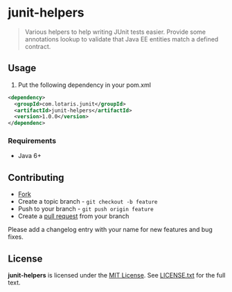 # junit-helpers

> Various helpers to help writing JUnit tests easier. Provide some annotations lookup to validate that Java EE entities match a defined contract.

## Usage

1. Put the following dependency in your pom.xml

```xml
<dependency>
  <groupId>com.lotaris.junit</groupId>
  <artifactId>junit-helpers</artifactId>
  <version>1.0.0</version>
</dependenc>
```

### Requirements

* Java 6+

## Contributing

* [Fork](https://help.github.com/articles/fork-a-repo)
* Create a topic branch - `git checkout -b feature`
* Push to your branch - `git push origin feature`
* Create a [pull request](http://help.github.com/pull-requests/) from your branch

Please add a changelog entry with your name for new features and bug fixes.

## License

**junit-helpers** is licensed under the [MIT License](http://opensource.org/licenses/MIT).
See [LICENSE.txt](LICENSE.txt) for the full text.
